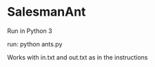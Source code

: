 # SalesmanAnt

Run in Python 3

run:
python ants.py

Works with in.txt and out.txt as in the instructions
